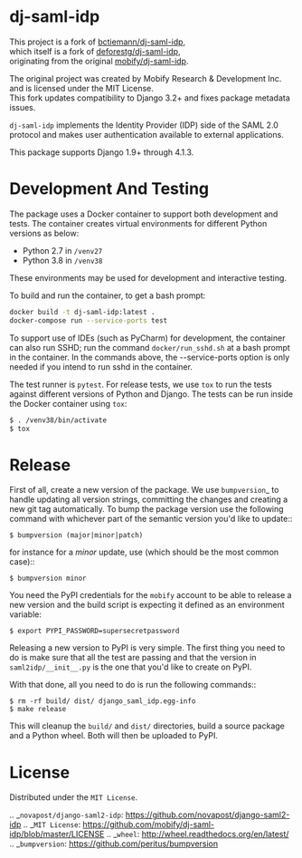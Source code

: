 # dj-saml-idp

This project is a fork of [bctiemann/dj-saml-idp](https://github.com/bctiemann/dj-saml-idp),  
which itself is a fork of [deforestg/dj-saml-idp](https://github.com/deforestg/dj-saml-idp),  
originating from the original [mobify/dj-saml-idp](https://github.com/mobify/dj-saml-idp).

The original project was created by Mobify Research & Development Inc. and is licensed under the MIT License.  
This fork updates compatibility to Django 3.2+ and fixes package metadata issues.

`dj-saml-idp` implements the Identity Provider (IDP) side of the SAML 2.0
protocol and makes user authentication available to external applications.

This package supports Django 1.9+ through 4.1.3.

# Development And Testing 

The package uses a Docker container to support both development and
tests. The container creates virtual environments for different
Python versions as below:

* Python 2.7 in `/venv27`
* Python 3.8 in `/venv38`

These environments may be used for development and interactive testing.

To build and run the container, to get a bash prompt:
```bash
docker build -t dj-saml-idp:latest .
docker-compose run --service-ports test
```

To support use of IDEs (such as PyCharm) for development, the container
can also run SSHD; run the command `docker/run_sshd.sh` at a bash prompt
in the container. In the commands above, the --service-ports option is
only needed if you intend to run sshd in the container.

The test runner is `pytest`. For release tests, we use `tox` to run
the tests against different versions of Python and Django. The tests
can be run inside the Docker container using `tox`:

```bash
$ . /venv38/bin/activate
$ tox
```

# Release

First of all, create a new version of the package. We use `bumpversion`_ to
handle updating all version strings, committing the changes and creating a
new git tag automatically. To bump the package version use the following
command with whichever part of the semantic version you'd like to update::

`$ bumpversion (major|minor|patch)`

for instance for a *minor* update, use (which should be the most common case)::

`$ bumpversion minor`

You need the PyPI credentials for the `mobify` account to be able to release
a new version and the build script is expecting it defined as an environment
variable:

`$ export PYPI_PASSWORD=supersecretpassword`

Releasing a new version to PyPI is very simple. The first thing you need to do
is make sure that all the test are passing and that the version in
`saml2idp/__init__.py` is the one that you'd like to create on PyPI.

With that done, all you need to do is run the following commands::

```
$ rm -rf build/ dist/ django_saml_idp.egg-info
$ make release
```

This will cleanup the `build/` and `dist/` directories, build a source package
and a Python wheel. Both will then be uploaded to PyPI.

# License

Distributed under the `MIT License`.

.. _`novapost/django-saml2-idp`: https://github.com/novapost/django-saml2-idp
.. _`MIT License`: https://github.com/mobify/dj-saml-idp/blob/master/LICENSE
.. _`wheel`: http://wheel.readthedocs.org/en/latest/
.. _`bumpversion`: https://github.com/peritus/bumpversion
